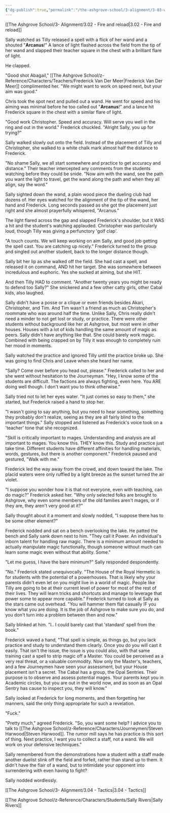 ```yaml
---
{"dg-publish":true,"permalink":"/the-ashgrove-school/3-alignment/3-03-war-is-hell/"}
---
```


[[The Ashgrove School/3- Alignment/3.02 - Fire and reload\|3.02 - Fire and reload]]

Sally watched as Tilly released a spell with a flick of her wand and a shouted "**Arcanus**!" A lance of light flashed across the field from the tip of her wand and slapped their teacher square in the chest with a brilliant flare of light.

He clapped. 

"Good shot Abagail," [[The Ashgrove School/z-Reference/Characters/Teachers/Frederick Van Der Meer\|Frederick Van Der Meer]] complimented her. "We might want to work on speed next, but your aim was good."

Chris took the spot next and pulled out a wand. He went for speed and his aiming was minimal before he too called out "**Arcanus**!" and a lance hit Frederick square in the chest with a similar flare of light.

"Good work Christopher. Speed and accuracy. Will serve you well in the ring and out in the world." Frederick chuckled. "Alright Sally, you up for trying?"

Sally walked slowly out onto the field. Instead of the placement of Tilly and Christopher, she walked to a white chalk mark almost half the distance to Frederick. 

"No shame Sally, we all start somewhere and practice to get accuracy and distance." Their teacher intercepted any comments from the students watching before they could be snide. "Now aim with the wand, see the path you want the light to travel, get the wand along the path and when they all align, say the word."

Sally sighted down the wand, a plain wood piece the dueling club had dozens of. Her eyes watched for the alignment of the tip of the wand, her hand and Frederick. Long seconds passed as she got the placement just right and she almost prayerfully whispered, "Arcanus."

The light flared across the gap and slapped Frederick's shoulder, but it WAS a hit and the student's watching applauded. Christopher was particularly loud, though Tilly was giving a perfunctory 'golf clap'. 

"A touch counts. We will keep working on aim Sally, and good job getting the spell cast. You are catching up nicely." Frederick turned to the group and singled out another student, back to the longer distance though. 

Sally bit her lip as she walked off the field. She had cast a spell, and released it on command, AND hit her target. She was somewhere between incredulous and euphoric. Yes she sucked at aiming, but she HIT. 

And then Tilly HAD to comment. "Another twenty years you might be ready to defend too Sally?" She snickered and a few other catty girls, other Cabal kids, also laughed. 

Sally didn't have a posse or a clique or even friends besides Akari, Christopher, and Tim. And Tim wasn't a friend as much as Christopher's roommate who was around half the time. Unlike Sally, Chris really didn't need a minder to not get lost or study, or practice. There were other students without background like her at Ashgrove, but most were in other houses. Houses with a lot of kids handling the same amount of magic as peers. Sally didn't have anything like that. She could barely work magic. Combined with being crapped on by Tilly it was enough to completely ruin her mood in moments.

Sally watched the practice and ignored Tilly until the practice broke up. She was going to find Chris and Leave when she heard her name. 

"Sally? Come over before you head out, please." Frederick called to her and she went without hesitation to the Journeyman. "Hey, I know some of the students are difficult. The factions are always fighting, even here. You ARE doing well though. I don't want you to think otherwise."

Sally tried not to let her eyes water. "It just comes so easy to them," she started, but Frederick raised a hand to stop her. 

"I wasn't going to say anything, but you need to hear something, something they probably don't realize, seeing as they are all fairly blind to the important things." Sally stopped and listened as Frederick's voice took on a 'teacher' tone that she recognized. 

"Skill is critically important to mages. Understanding and analysis are all important to mages. You know this. THEY know this. Study and practice just take time. Different students have different affinities for handling materials, words, gestures, but there is another component." Frederick paused and gestured, "Walk with me."

Frederick led the way away from the crowd, and down toward the lake. The placid waters were only ruffled by a light breeze as the sunset turned the air violet. 

"I suppose you wonder how it is that not everyone, even with teaching, can do magic?" Frederick asked her. "Why only selected folks are brought to Ashgrove, why even some members of the old families aren't mages, or if they are, they aren't very good at it?"

Sally thought about it a moment and slowly nodded, "I suppose there has to be some other element?"

Frederick nodded and sat on a bench overlooking the lake. He patted the bench and Sally sank down next to him. "They call it Power. An individual's inborn talent for handling raw magic. There is a minimum amount needed to actually manipulate magic functionally, though someone without much can learn some magic even without that ability. Some."

"Let me guess, I have the bare minimum?" Sally responded despondently.

"No." Frederick stated unequivocally. "The House of the Royal Hermetic is for students with the potential of a powerhouses. That is likely why your parents didn't even let on you might live in a world of magic. People like Tilly are going to be at their current level of power for most of the rest of their lives. They will learn tricks and shortcuts and manage to leverage that power some to appear more capable." Frederick turned to look at Sally as the stars came out overhead. "You will hammer them flat casually IF you know what you are doing. It is the job of Ashgrove to make sure you do, and you don't turn into a problem between then and now."

Sally blinked at him. "I.. I could barely cast that 'standard' spell from the book."

Frederick waved a hand, "That spell is simple, as things go, but you lack practice and study to understand them clearly. Once you do you will cast it easily. That isn't the issue, the issue is you could also, with that same training cast a spell to strip magic off a Master. You could be perceived as a very real threat, or a valuable commodity. Now only the Master's, teachers, and a few Journeymen have seen your assessment, but your House placement isn't a secret. The Cabal has a group, the Opal Sentries. Their purpose is to observe and assess potential mages. Your parents kept you in Academic circles, but you are out in the world now, and as soon as an Opal Sentry has cause to inspect you, they will know."

Sally looked at Frederick for long moments, and then forgetting her manners, said the only thing appropriate for such a revelation. 

"Fuck."

"Pretty much," agreed Frederick. "So, you want some help? I advice you to talk to [[The Ashgrove School/z-Reference/Characters/Journeymen/Steven Harwood\|Steven Harwood]]. The rumor mill says he has practice is this sort of thing. Next practice, I want you to collect a staff, not a wand. We will work on your defensive techniques."

Sally remembered from the demonstrations how a student with a staff made another duelist slink off the field and forfeit, rather than stand up to them. It didn't have the flair of a wand, but to intimidate your opponent into surrendering with even having to fight? 

Sally nodded wordlessly.

[[The Ashgrove School/3- Alignment/3.04 - Tactics\|3.04 - Tactics]]

[[The Ashgrove School/z-Reference/Characters/Students/Sally Rivers\|Sally Rivers]]
